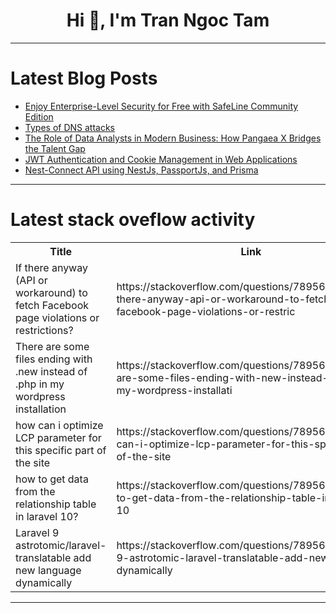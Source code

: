 <h1 align="center">Hi 👋, I'm Tran Ngoc Tam</h1>

---

# Latest Blog Posts 
<!-- BLOG-POST-LIST:START -->
- [Enjoy Enterprise-Level Security for Free with SafeLine Community Edition](https://dev.to/lulu_liu_c90f973e2f954d7f/enjoy-enterprise-level-security-for-free-with-safeline-community-edition-hmp)
- [Types of DNS attacks](https://dev.to/kareemzok/types-of-dns-attacks-4aae)
- [The Role of Data Analysts in Modern Business: How Pangaea X Bridges the Talent Gap](https://dev.to/pangaea_x/the-role-of-data-analysts-in-modern-business-how-pangaea-x-bridges-the-talent-gap-1lfo)
- [JWT Authentication and Cookie Management in Web Applications](https://dev.to/abdullahiabdiaziz/jwt-authentication-and-cookie-management-in-web-applications-41e)
- [Nest-Connect API using NestJs, PassportJs, and Prisma](https://dev.to/saidmou/nest-connect-api-using-nestjs-passportjs-and-prisma-2jml)
<!-- BLOG-POST-LIST:END -->

---

# Latest stack oveflow activity
<table>
  <tr><th>Title</th><th>Link</th></tr>
  <!-- STACKOVERFLOW:START --><tr><td>If there anyway &lpar;API or workaround&rpar; to fetch Facebook page violations or restrictions?</td><td>https://stackoverflow.com/questions/78956216/if-there-anyway-api-or-workaround-to-fetch-facebook-page-violations-or-restric</td></tr><tr><td>There are some files ending with .new instead of .php in my wordpress installation</td><td>https://stackoverflow.com/questions/78956186/there-are-some-files-ending-with-new-instead-of-php-in-my-wordpress-installati</td></tr><tr><td>how can i optimize LCP parameter for this specific part of the site</td><td>https://stackoverflow.com/questions/78956160/how-can-i-optimize-lcp-parameter-for-this-specific-part-of-the-site</td></tr><tr><td>how to get data from the relationship table in laravel 10?</td><td>https://stackoverflow.com/questions/78956100/how-to-get-data-from-the-relationship-table-in-laravel-10</td></tr><tr><td>Laravel 9 astrotomic/laravel-translatable add new language dynamically</td><td>https://stackoverflow.com/questions/78956088/laravel-9-astrotomic-laravel-translatable-add-new-language-dynamically</td></tr><!-- STACKOVERFLOW:END -->
</table>

---



